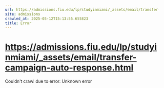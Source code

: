 ```yaml
---
url: https://admissions.fiu.edu/lp/studyinmiami/_assets/email/transfer-campaign-auto-response.html
site: admissions
crawled_at: 2025-05-12T15:13:55.655823
title: Error
---
```


# https://admissions.fiu.edu/lp/studyinmiami/_assets/email/transfer-campaign-auto-response.html

Couldn't crawl due to error: Unknown error
